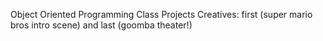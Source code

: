 Object Oriented Programming Class Projects
Creatives: first (super mario bros intro scene) and last (goomba theater!)
